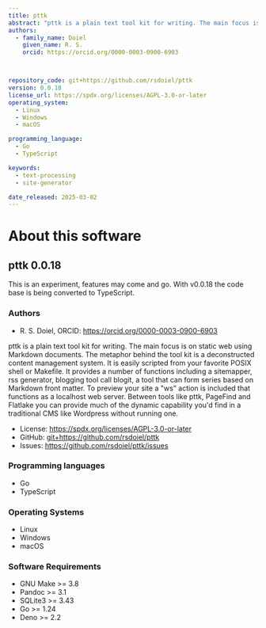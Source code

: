 ```yaml
---
title: pttk
abstract: "pttk is a plain text tool kit for writing. The main focus is on static web using Markdown documents.  The metaphor behind the tool kit is a deconstructed content management system. It is easily scripted from your favorite POSIX shell or Makefile. It provides a number of functions including a sitemapper, rss generator, blogging tool call blogit, a tool that can form series based on Markdown front matter. To preview your site a &quot;ws&quot; action is included that functions as a localhost web server. Between tools like pttk, PageFind and Flatlake you can provide much of the dynamic capability you&#x27;d find in a traditional CMS like Wordpress without running one."
authors:
  - family_name: Doiel
    given_name: R. S.
    orcid: https://orcid.org/0000-0003-0900-6903



repository_code: git+https://github.com/rsdoiel/pttk
version: 0.0.18
license_url: https://spdx.org/licenses/AGPL-3.0-or-later
operating_system:
  - Linux
  - Windows
  - macOS

programming_language:
  - Go
  - TypeScript

keywords:
  - text-processing
  - site-generator

date_released: 2025-03-02
---
```


About this software
===================

## pttk 0.0.18

This is an experiment, features may come and go. With v0.0.18 the code base is being converted to TypeScript.

### Authors

- R. S. Doiel, ORCID: <https://orcid.org/0000-0003-0900-6903>





pttk is a plain text tool kit for writing. The main focus is on static web using Markdown documents.  The metaphor behind the tool kit is a deconstructed content management system. It is easily scripted from your favorite POSIX shell or Makefile. It provides a number of functions including a sitemapper, rss generator, blogging tool call blogit, a tool that can form series based on Markdown front matter. To preview your site a &quot;ws&quot; action is included that functions as a localhost web server. Between tools like pttk, PageFind and Flatlake you can provide much of the dynamic capability you&#x27;d find in a traditional CMS like Wordpress without running one.

- License: <https://spdx.org/licenses/AGPL-3.0-or-later>
- GitHub: <git+https://github.com/rsdoiel/pttk>
- Issues: <https://github.com/rsdoiel/pttk/issues>

### Programming languages

- Go
- TypeScript


### Operating Systems

- Linux
- Windows
- macOS


### Software Requirements

- GNU Make &gt;&#x3D; 3.8
- Pandoc &gt;&#x3D; 3.1
- SQLite3 &gt;&#x3D; 3.43
- Go &gt;&#x3D; 1.24
- Deno &gt;&#x3D; 2.2


